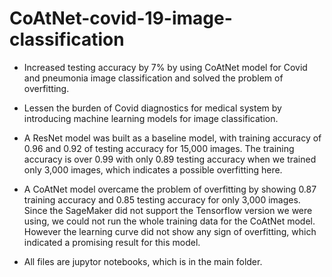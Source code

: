 # CoAtNet-covid-19-image-classification

* Increased testing accuracy by 7% by using CoAtNet model for Covid and pneumonia image classification and solved the problem of overfitting.
* Lessen the burden of Covid diagnostics for medical system by introducing machine learning models for image classification.
* A ResNet model was built as a baseline model, with training accuracy of 0.96 and 0.92 of testing accuracy for 15,000 images. The training accuracy is over 0.99 with only 0.89 testing accuracy when we trained only 3,000 images, which indicates a possible overfitting here.
* A CoAtNet model overcame the problem of overfitting by showing 0.87 training accuracy and 0.85 testing accuracy for only 3,000 images. Since the SageMaker did not support the Tensorflow version we were using, we could not run the whole training data for the CoAtNet model. However the learning curve did not show any sign of overfitting, which indicated a promising result for this model.

* All files are jupytor notebooks, which is in the main folder. 
